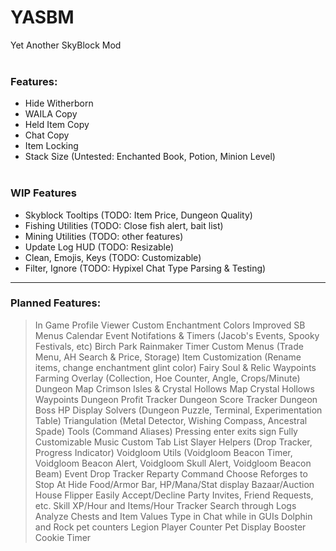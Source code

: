 # YASBM
Yet Another SkyBlock Mod
<br/><br/>
### Features:
- Hide Witherborn
- WAILA Copy
- Held Item Copy
- Chat Copy
- Item Locking
- Stack Size (Untested: Enchanted Book, Potion, Minion Level)
<br/><br/>
### WIP Features
- Skyblock Tooltips (TODO: Item Price, Dungeon Quality)
- Fishing Utilities (TODO: Close fish alert, bait list)
- Mining Utilities (TODO: other features)
- Update Log HUD (TODO: Resizable)
- Clean, Emojis, Keys (TODO: Customizable)
- Filter, Ignore (TODO: Hypixel Chat Type Parsing & Testing)
<hr>
<h3>Planned Features:</h3>

> In Game Profile Viewer
> Custom Enchantment Colors
> Improved SB Menus
> Calendar Event Notifations & Timers (Jacob's Events, Spooky Festivals, etc)
> Birch Park Rainmaker Timer
> Custom Menus (Trade Menu, AH Search & Price, Storage)
> Item Customization (Rename items, change enchantment glint color)
> Fairy Soul & Relic Waypoints
> Farming Overlay (Collection, Hoe Counter, Angle, Crops/Minute)
> Dungeon Map
> Crimson Isles & Crystal Hollows Map
> Crystal Hollows Waypoints
> Dungeon Profit Tracker
> Dungeon Score Tracker
> Dungeon Boss HP Display
> Solvers (Dungeon Puzzle, Terminal, Experimentation Table)
> Triangulation (Metal Detector, Wishing Compass, Ancestral Spade)
> Tools (Command Aliases)
> Pressing enter exits sign
> Fully Customizable Music
> Custom Tab List
> Slayer Helpers (Drop Tracker, Progress Indicator)
> Voidgloom Utils (Voidgloom Beacon Timer, Voidgloom Beacon Alert, Voidgloom Skull Alert, Voidgloom Beacon Beam)
> Event Drop Tracker
> Reparty Command
> Choose Reforges to Stop At
> Hide Food/Armor Bar, HP/Mana/Stat display
> Bazaar/Auction House Flipper
> Easily Accept/Decline Party Invites, Friend Requests, etc.
> Skill XP/Hour and Items/Hour Tracker
> Search through Logs
> Analyze Chests and Item Values
> Type in Chat while in GUIs
> Dolphin and Rock pet counters
> Legion Player Counter
> Pet Display
> Booster Cookie Timer